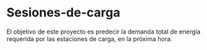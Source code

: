 # Sesiones-de-carga

El objetivo de este proyecto es predecir la demanda total de energía requerida por las estaciones de carga, en la próxima hora.
